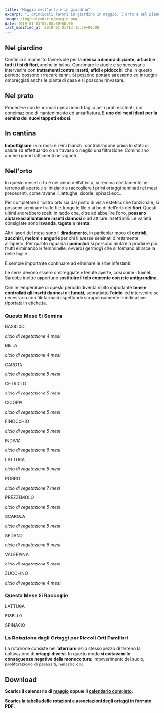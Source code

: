 ```yaml
---
title: "Maggio nell'orto e in giardino"
excerpt: "I principali lavori in giardino in maggio, l’orto è nel pieno dell’attività e si iniziano a raccogliere i primi ortaggi seminati nei mesi precedenti."
image: /img/calendario/maggio.png
date: 2019-01-01T05:05:00+00:00
last_modified_at: 2019-01-01T13:15:00+00:00
---
```

## Nel giardino
Continua il momento favorevole per la
**messa a dimora di piante, arbusti
e tutti i tipi di fiori**, anche in bulbo.
Concimare le aiuole e se necessario
intervenire con **trattamenti contro
insetti, afidi e pidocchi**, che in questo
periodo possono arrecare danni. Si
possono portare all’esterno ed in luoghi
ombreggiati anche le piante di casa e si
possono rinvasare.

## Nel prato
Procedere con le normali operazioni di taglio per i prati esistenti, con concimazione
di mantenimento ed annaffiatura.
È **uno dei mesi ideali per la semina dei nuovi tappeti erbosi**.

## In cantina
**Imbottigliare** i vini
rossi e i vini bianchi, controllandone
prima lo stato di salute ed
effettuando o un travaso o meglio una
filtrazione. Cominciano anche i primi
trattamenti nei vigneti.

## Nell'orto
In questo mese l’orto è nel pieno dell’attività, si semina
direttamente nel terreno all’aperto e si iniziano a raccogliere i primi ortaggi
seminati nei mesi precedenti, come ravanelli, lattughe, cicorie, spinaci ecc..

Per completare il nostro orto sia dal punto di vista estetico che funzionale,
si possono seminare tra le file, lungo le
file o ai bordi dell’orto dei **fiori**.
Questi ultimi andrebbero scelti in modo che,
oltre ad abbellire l’orto, **possano aiutare
ad allontanare insetti dannosi** o ad
attirare insetti utili. Le varietà consigliate
sono **lavanda**, **tagete** e **menta**.

Altri lavori del mese sono il **diradamento**,
in particolar modo di **cetrioli, zucchini,
meloni e angurie** per chi li avesse
seminati direttamente all’aperto.
Per quanto riguarda i **pomodori** si possono
aiutare a produrre più frutti eliminando
le femminelle, ovvero i germogli che
si formano all’ascella delle foglie.

È sempre importante continuare ad eliminare le erbe infestanti.

Le serre devono essere ombreggiate e tenute
aperte, così come i tunnel. Sarebbe
inoltre opportuno **sostituire il telo
coprente con rete antigrandine**.

Con le temperature di questo periodo diventa
molto importante **tenere controllati gli
insetti dannosi e i funghi**, soprattutto
l’**oidio**, ed intervenire se necessario con
fitofarmaci rispettando scrupolosamente
le indicazioni riportate in etichetta.

### Questo Mese Si Semina
BASILICO

*ciclo di vegetazione 4 mesi*

BIETA

*ciclo di vegetazione 4 mesi*

CAROTA

*ciclo di vegetazione 5 mesi*

CETRIOLO

*ciclo di vegetazione 5 mesi*

CICORIA

*ciclo di vegetazione 5 mesi*

FINOCCHIO

*ciclo di vegetazione 5 mesi*

INDIVIA

*ciclo di vegetazione 6 mesi*

LATTUGA

*ciclo di vegetazione 5 mesi*

PORRO

*ciclo di vegetazione 7 mesi*

PREZZEMOLO

*ciclo di vegetazione 5 mesi*

SCAROLA

*ciclo di vegetazione 5 mesi*

SEDANO

*ciclo di vegetazione 6 mesi*

VALERIANA

*ciclo di vegetazione 5 mesi*

ZUCCHINO

*ciclo di vegetazione 4 mesi*

### Questo Mese Si Raccoglie
LATTUGA

PISELLO

SPINACIO

### La Rotazione degli Ortaggi per Piccoli Orti Familiari
La rotazione consiste nell’**alternare** nello stesso pezzo di terreno la coltivazione di **ortaggi diversi**. In questo modo **si evitavano le conseguenze negative della monocoltura**: impoverimento del suolo, proliferazione di parassiti, malerbe ecc.

## Download
<p>
  <strong>
    Scarica il calendario di <a href="/download/calendari/2019/pg_0005.pdf" download="maggio2019.pdf" title="Scarica in formato PDF il calendario di maggio 2019">
    maggio</a> oppure il <a href="/calendario-di-giardinaggio/" title="calendario di giardinaggio 2019">calendario completo</a>.
  </strong>
</p>

<p><strong>Scarica la <a href="/download/la-rotazione-degli-ortaggi-per-piccoli-orti-familiari.pdf" download="rotazioneOrtaggi.pdf" title="La Rotazione degli Ortaggi per Piccoli Orti Familiari">tabella delle rotazioni e associazioni degli ortaggi</a> in formato PDF.</strong></p>
